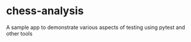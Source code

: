 # chess-analysis
A sample app to demonstrate various aspects of testing using pytest and other tools
